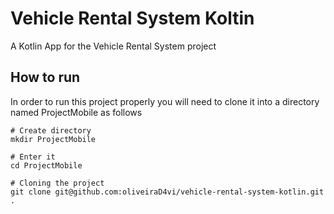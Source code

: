 # Vehicle Rental System Koltin
A Kotlin App for the Vehicle Rental System project

## How to run
In order to run this project properly you will need to clone it into a directory named ProjectMobile as follows

```
# Create directory
mkdir ProjectMobile

# Enter it
cd ProjectMobile

# Cloning the project
git clone git@github.com:oliveiraD4vi/vehicle-rental-system-kotlin.git .
```
